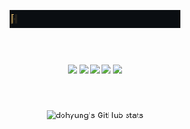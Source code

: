 <p align="center">
  <a href="https://github.com/Stylechoi" target="_blank">
    <img src="https://raw.githubusercontent.com/Stylechoi/Stylechoi/main/assets/demo2.gif" alt="HELLO, MY NAME IS CHOI!" width="60%" />
  </a>
</p>



<br><br>

<p align="center">
  <img src="https://img.shields.io/badge/HTML5-E34F26?logo=html5&logoColor=white"/>
  <img src="https://img.shields.io/badge/CSS3-1572B6?logo=css3&logoColor=white"/>
  <img src="https://img.shields.io/badge/Git-F05032?logo=git&logoColor=white"/>
  <img src="https://img.shields.io/badge/GitHub-181717?logo=github&logoColor=white"/>
  <img src="https://img.shields.io/badge/Status-Beginner-lightgrey.svg"/>
</p>

<br><br>

<p align="center">
  <img src="https://github-readme-stats.vercel.app/api?username=Stylechoi&show_icons=true" alt="dohyung's GitHub stats"/>
</p>
